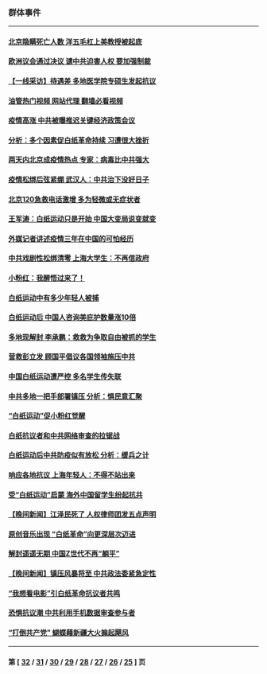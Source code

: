 ### 群体事件
---
#### [北京隐瞒死亡人数 洋五毛杠上美教授被起底](../../pages/ncid279/n13886904.md?12200845) 
#### [欧洲议会通过决议 谴中共迫害人权 要加强制裁](../../pages/ncid279/n13885670.md?12200845) 
#### [【一线采访】待遇差 多地医学院专硕生发起抗议](../../pages/ncid279/n13883914.md?12200845) 
#### [油管热门视频 网站代理 翻墙必看视频](http://138.2.39.72:81/youtube.html?epic-marker?12200845)
#### [疫情高涨 中共被曝推迟关键经济政策会议](../../pages/ncid279/n13884170.md?12200845) 
#### [分析：多个因素促白纸革命持续 习遭很大挫折](../../pages/ncid279/n13872455.md?12200845) 
#### [两天内北京成疫情热点 专家：病毒比中共强大](../../pages/ncid279/n13883440.md?12200845) 
#### [疫情松绑后弦紧绷 武汉人：中共治下没好日子](../../pages/ncid279/n13882348.md?12200845) 
#### [北京120急救电话激增 多为轻微或无症状者](../../pages/ncid279/n13882340.md?12200845) 
#### [王军涛：白纸运动只是开始 中国大变局说变就变](../../pages/ncid279/n13882183.md?12200845) 
#### [外媒记者讲述疫情三年在中国的可怕经历](../../pages/ncid279/n13881853.md?12200845) 
#### [中共戏剧性松绑清零 上海大学生：不再信政府](../../pages/ncid279/n13880836.md?12200845) 
#### [小粉红：我醒悟过来了！](../../pages/ncid279/n13881756.md?12200845) 
#### [白纸运动中有多少年轻人被捕](../../pages/ncid279/n13881065.md?12200845) 
#### [白纸运动后 中国人咨询美庇护数量涨10倍](../../pages/ncid279/n13881172.md?12200845) 
#### [多地现解封 李承鹏：救救为争取自由被抓的学生](../../pages/ncid279/n13876918.md?12200845) 
#### [营救彭立发 顾国平倡议各国领袖施压中共](../../pages/ncid279/n13878701.md?12200845) 
#### [中国白纸运动遭严控 多名学生传失联](../../pages/ncid279/n13878652.md?12200845) 
#### [中共多地一把手部署镇压 分析：惧民意汇聚](../../pages/ncid279/n13878085.md?12200845) 
#### [“白纸运动”促小粉红觉醒](../../pages/ncid279/n13877842.md?12200845) 
#### [白纸抗议者和中共网络审查的拉锯战](../../pages/ncid279/n13877688.md?12200845) 
#### [白纸运动后中共防疫似有放松 分析：缓兵之计](../../pages/ncid279/n13877425.md?12200845) 
#### [响应各地抗议 上海年轻人：不得不站出来](../../pages/ncid279/n13876261.md?12200845) 
#### [受“白纸运动”启蒙 海外中国留学生纷起抗共](../../pages/ncid279/n13876919.md?12200845) 
#### [【晚间新闻】江泽民死了 人权律师团发五点声明](../../pages/ncid279/n13876603.md?12200845) 
#### [原创音乐出现 “白纸革命”向更深层次迈进](../../pages/ncid279/n13876509.md?12200845) 
#### [解封遥遥无期 中国Z世代不再“躺平”](../../pages/ncid279/n13876294.md?12200845) 
#### [【晚间新闻】镇压风暴将至 中共政法委紧急定性](../../pages/ncid279/n13875432.md?12200845) 
#### [“我想看电影”引白纸革命抗议者共鸣](../../pages/ncid279/n13875742.md?12200845) 
#### [恐惧抗议潮 中共利用手机数据审查参与者](../../pages/ncid279/n13875552.md?12200845) 
#### [“打倒共产党” 蝴蝶藉新疆大火搧起飓风](../../pages/ncid279/n13875241.md?12200845) 

---
#### 第 [ [32](./32.md?12200845) / [31](./31.md?12200845) / [30](./30.md?12200845) / [29](./29.md?12200845) / [28](./28.md?12200845) / [27](./27.md?12200845) / [26](./26.md?12200845) / [25](./25.md?12200845) ] 页
